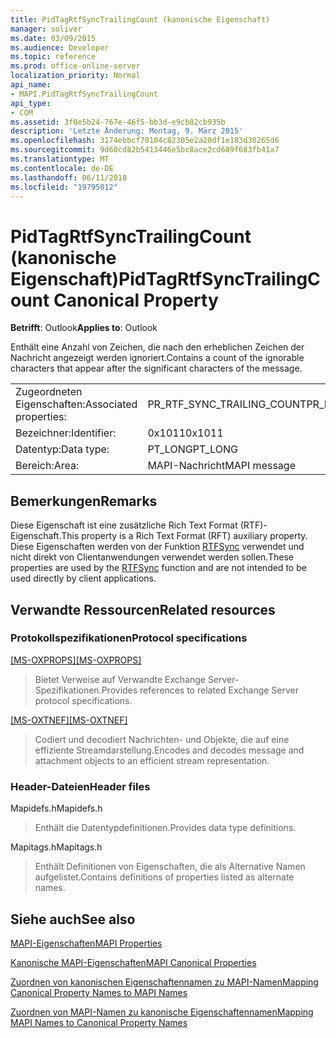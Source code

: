 ```yaml
---
title: PidTagRtfSyncTrailingCount (kanonische Eigenschaft)
manager: soliver
ms.date: 03/09/2015
ms.audience: Developer
ms.topic: reference
ms.prod: office-online-server
localization_priority: Normal
api_name:
- MAPI.PidTagRtfSyncTrailingCount
api_type:
- COM
ms.assetid: 3f0e5b24-767e-46f5-bb3d-e9cb82cb935b
description: 'Letzte Änderung: Montag, 9. März 2015'
ms.openlocfilehash: 3174ebbcf70104c82305e2a20df1e183d30265d6
ms.sourcegitcommit: 9d60cd82b5413446e5bc8ace2cd689f683fb41a7
ms.translationtype: MT
ms.contentlocale: de-DE
ms.lasthandoff: 06/11/2018
ms.locfileid: "19795012"
---
```

# <a name="pidtagrtfsynctrailingcount-canonical-property"></a><span data-ttu-id="56877-103">PidTagRtfSyncTrailingCount (kanonische Eigenschaft)</span><span class="sxs-lookup"><span data-stu-id="56877-103">PidTagRtfSyncTrailingCount Canonical Property</span></span>

  
  
<span data-ttu-id="56877-104">**Betrifft**: Outlook</span><span class="sxs-lookup"><span data-stu-id="56877-104">**Applies to**: Outlook</span></span> 
  
<span data-ttu-id="56877-105">Enthält eine Anzahl von Zeichen, die nach den erheblichen Zeichen der Nachricht angezeigt werden ignoriert.</span><span class="sxs-lookup"><span data-stu-id="56877-105">Contains a count of the ignorable characters that appear after the significant characters of the message.</span></span>
  
|||
|:-----|:-----|
|<span data-ttu-id="56877-106">Zugeordneten Eigenschaften:</span><span class="sxs-lookup"><span data-stu-id="56877-106">Associated properties:</span></span>  <br/> |<span data-ttu-id="56877-107">PR_RTF_SYNC_TRAILING_COUNT</span><span class="sxs-lookup"><span data-stu-id="56877-107">PR_RTF_SYNC_TRAILING_COUNT</span></span>  <br/> |
|<span data-ttu-id="56877-108">Bezeichner:</span><span class="sxs-lookup"><span data-stu-id="56877-108">Identifier:</span></span>  <br/> |<span data-ttu-id="56877-109">0x1011</span><span class="sxs-lookup"><span data-stu-id="56877-109">0x1011</span></span>  <br/> |
|<span data-ttu-id="56877-110">Datentyp:</span><span class="sxs-lookup"><span data-stu-id="56877-110">Data type:</span></span>  <br/> |<span data-ttu-id="56877-111">PT_LONG</span><span class="sxs-lookup"><span data-stu-id="56877-111">PT_LONG</span></span>  <br/> |
|<span data-ttu-id="56877-112">Bereich:</span><span class="sxs-lookup"><span data-stu-id="56877-112">Area:</span></span>  <br/> |<span data-ttu-id="56877-113">MAPI-Nachricht</span><span class="sxs-lookup"><span data-stu-id="56877-113">MAPI message</span></span>  <br/> |
   
## <a name="remarks"></a><span data-ttu-id="56877-114">Bemerkungen</span><span class="sxs-lookup"><span data-stu-id="56877-114">Remarks</span></span>

<span data-ttu-id="56877-115">Diese Eigenschaft ist eine zusätzliche Rich Text Format (RTF)-Eigenschaft.</span><span class="sxs-lookup"><span data-stu-id="56877-115">This property is a Rich Text Format (RFT) auxiliary property.</span></span> <span data-ttu-id="56877-116">Diese Eigenschaften werden von der Funktion [RTFSync](rtfsync.md) verwendet und nicht direkt von Clientanwendungen verwendet werden sollen.</span><span class="sxs-lookup"><span data-stu-id="56877-116">These properties are used by the [RTFSync](rtfsync.md) function and are not intended to be used directly by client applications.</span></span> 
  
## <a name="related-resources"></a><span data-ttu-id="56877-117">Verwandte Ressourcen</span><span class="sxs-lookup"><span data-stu-id="56877-117">Related resources</span></span>

### <a name="protocol-specifications"></a><span data-ttu-id="56877-118">Protokollspezifikationen</span><span class="sxs-lookup"><span data-stu-id="56877-118">Protocol specifications</span></span>

<span data-ttu-id="56877-119">[[MS-OXPROPS]](http://msdn.microsoft.com/library/f6ab1613-aefe-447d-a49c-18217230b148%28Office.15%29.aspx)</span><span class="sxs-lookup"><span data-stu-id="56877-119">[[MS-OXPROPS]](http://msdn.microsoft.com/library/f6ab1613-aefe-447d-a49c-18217230b148%28Office.15%29.aspx)</span></span>
  
> <span data-ttu-id="56877-120">Bietet Verweise auf Verwandte Exchange Server-Spezifikationen.</span><span class="sxs-lookup"><span data-stu-id="56877-120">Provides references to related Exchange Server protocol specifications.</span></span>
    
<span data-ttu-id="56877-121">[[MS-OXTNEF]](http://msdn.microsoft.com/library/1f0544d7-30b7-4194-b58f-adc82f3763bb%28Office.15%29.aspx)</span><span class="sxs-lookup"><span data-stu-id="56877-121">[[MS-OXTNEF]](http://msdn.microsoft.com/library/1f0544d7-30b7-4194-b58f-adc82f3763bb%28Office.15%29.aspx)</span></span>
  
> <span data-ttu-id="56877-122">Codiert und decodiert Nachrichten- und Objekte, die auf eine effiziente Streamdarstellung.</span><span class="sxs-lookup"><span data-stu-id="56877-122">Encodes and decodes message and attachment objects to an efficient stream representation.</span></span>
    
### <a name="header-files"></a><span data-ttu-id="56877-123">Header-Dateien</span><span class="sxs-lookup"><span data-stu-id="56877-123">Header files</span></span>

<span data-ttu-id="56877-124">Mapidefs.h</span><span class="sxs-lookup"><span data-stu-id="56877-124">Mapidefs.h</span></span>
  
> <span data-ttu-id="56877-125">Enthält die Datentypdefinitionen.</span><span class="sxs-lookup"><span data-stu-id="56877-125">Provides data type definitions.</span></span>
    
<span data-ttu-id="56877-126">Mapitags.h</span><span class="sxs-lookup"><span data-stu-id="56877-126">Mapitags.h</span></span>
  
> <span data-ttu-id="56877-127">Enthält Definitionen von Eigenschaften, die als Alternative Namen aufgelistet.</span><span class="sxs-lookup"><span data-stu-id="56877-127">Contains definitions of properties listed as alternate names.</span></span>
    
## <a name="see-also"></a><span data-ttu-id="56877-128">Siehe auch</span><span class="sxs-lookup"><span data-stu-id="56877-128">See also</span></span>



[<span data-ttu-id="56877-129">MAPI-Eigenschaften</span><span class="sxs-lookup"><span data-stu-id="56877-129">MAPI Properties</span></span>](mapi-properties.md)
  
[<span data-ttu-id="56877-130">Kanonische MAPI-Eigenschaften</span><span class="sxs-lookup"><span data-stu-id="56877-130">MAPI Canonical Properties</span></span>](mapi-canonical-properties.md)
  
[<span data-ttu-id="56877-131">Zuordnen von kanonischen Eigenschaftennamen zu MAPI-Namen</span><span class="sxs-lookup"><span data-stu-id="56877-131">Mapping Canonical Property Names to MAPI Names</span></span>](mapping-canonical-property-names-to-mapi-names.md)
  
[<span data-ttu-id="56877-132">Zuordnen von MAPI-Namen zu kanonische Eigenschaftennamen</span><span class="sxs-lookup"><span data-stu-id="56877-132">Mapping MAPI Names to Canonical Property Names</span></span>](mapping-mapi-names-to-canonical-property-names.md)

